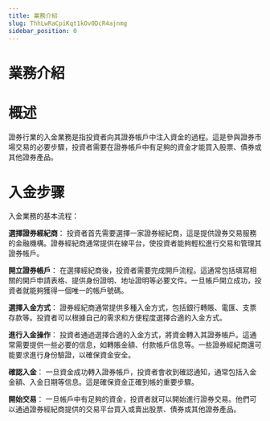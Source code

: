 ```yaml
---
title: 業務介紹
slug: ThhLwRaCpiKqt1kOv0DcR4ajnmg
sidebar_position: 0
---
```



# 業務介紹

# 概述

證券行業的入金業務是指投資者向其證券帳戶中注入資金的過程。這是參與證券市場交易的必要步驟，投資者需要在證券帳戶中有足夠的資金才能買入股票、債券或其他證券產品。

# 入金步骤

入金業務的基本流程：

<b>選擇證券經紀商</b>： 投資者首先需要選擇一家證券經紀商，這是提供證券交易服務的金融機構。證券經紀商通常提供在線平台，使投資者能夠輕松進行交易和管理其證券帳戶。

<b>開立證券帳戶</b>： 在選擇經紀商後，投資者需要完成開戶流程。這通常包括填寫相關的開戶申請表格、提供身份證明、地址證明等必要文件。一旦帳戶開立成功，投資者就能夠獲得一個唯一的帳戶號碼。

<b>選擇入金方式</b>： 證券經紀商通常提供多種入金方式，包括銀行轉賬、電匯、支票存款等。投資者可以根據自己的需求和方便程度選擇合適的入金方式。

<b>進行入金操作</b>： 投資者通過選擇合適的入金方式，將資金轉入其證券帳戶。這通常需要提供一些必要的信息，如轉賬金額、付款帳戶信息等。一些證券經紀商還可能要求進行身份驗證，以確保資金安全。

<b>確認入金</b>： 一旦資金成功轉入證券帳戶，投資者會收到確認通知，通常包括入金金額、入金日期等信息。這是確保資金正確到帳的重要步驟。

<b>開始交易</b>： 一旦帳戶中有足夠的資金，投資者就可以開始進行證券交易。他們可以通過證券經紀商提供的交易平台買入或賣出股票、債券或其他證券產品。

